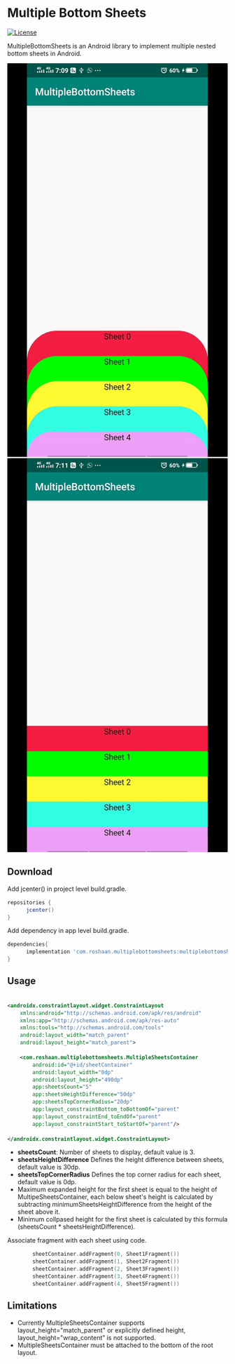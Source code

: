 # Multiple Bottom Sheets
[![License](https://img.shields.io/badge/License-Apache%202.0-blue.svg)](https://opensource.org/licenses/Apache-2.0)

MultipleBottomSheets is an Android library to implement multiple nested bottom sheets in Android.

![](https://github.com/Roshaanf/MultipleBottomSheets/blob/master/CurveSheetDemo.gif)   ![](https://github.com/Roshaanf/MultipleBottomSheets/blob/master/DefaultSheetDemo.gif) 

## Download

Add jcenter() in project level build.gradle.

```` groovy
repositories {
      jcenter()
}
````

Add dependency in app level build.gradle.

``` groovy
dependencies{
      implementation 'com.roshaan.multiplebottomsheets:multiplebottomsheets:1.0.0'
}
```

## Usage
``` xml

<androidx.constraintlayout.widget.ConstraintLayout 
    xmlns:android="http://schemas.android.com/apk/res/android"
    xmlns:app="http://schemas.android.com/apk/res-auto"
    xmlns:tools="http://schemas.android.com/tools"
    android:layout_width="match_parent"
    android:layout_height="match_parent">

    <com.roshaan.multiplebottomsheets.MultipleSheetsContainer
        android:id="@+id/sheetContainer"
        android:layout_width="0dp"
        android:layout_height="490dp"
        app:sheetsCount="5"
        app:sheetsHeightDifference="50dp"
        app:sheetsTopCornerRadius="20dp"
        app:layout_constraintBottom_toBottomOf="parent"
        app:layout_constraintEnd_toEndOf="parent"
        app:layout_constraintStart_toStartOf="parent"/>

</androidx.constraintlayout.widget.ConstraintLayout>

```

* **sheetsCount**: Number of sheets to display, default value is 3.
* **sheetsHeightDifference** Defines the height difference between sheets, default value is 30dp.
* **sheetsTopCornerRadius** Defines the top corner radius for each sheet, default value is 0dp.
* Maximum expanded height for the first sheet is equal to the height of MultipeSheetsContainer, each below sheet's height is calculated by subtracting minimumSheetsHeightDifference from the height of the sheet above it. 
* Minimum collpased height for the first sheet is calculated by this formula (sheetsCount * sheetsHeightDifference).

Associate fragment with each sheet using code.

``` kotlin
        sheetContainer.addFragment(0, Sheet1Fragment())
        sheetContainer.addFragment(1, Sheet2Fragment())
        sheetContainer.addFragment(2, Sheet3Fragment())
        sheetContainer.addFragment(3, Sheet4Fragment())
        sheetContainer.addFragment(4, Sheet5Fragment())
```

## Limitations
* Currently MultipleSheetsContainer supports layout_height="match_parent" or explicitly defined height, layout_height="wrap_content" is not supported. 
* MultipleSheetsContainer must be attached to the bottom of the root layout.



